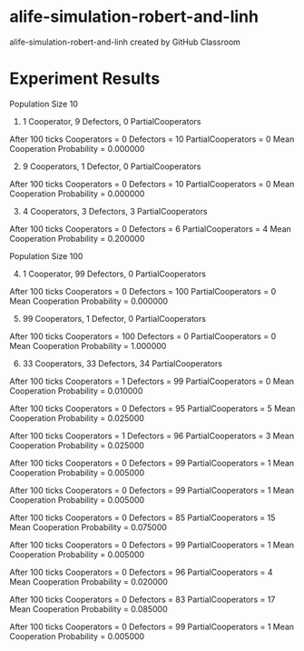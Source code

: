 # alife-simulation-robert-and-linh
alife-simulation-robert-and-linh created by GitHub Classroom


# Experiment Results

Population Size 10

1. 1 Cooperator, 9 Defectors, 0 PartialCooperators

After 100 ticks
Cooperators = 0
Defectors = 10
PartialCooperators = 0
Mean Cooperation Probability = 0.000000


2. 9 Cooperators, 1 Defector, 0 PartialCooperators

After 100 ticks
Cooperators = 0
Defectors = 10
PartialCooperators = 0
Mean Cooperation Probability = 0.000000


3. 4 Cooperators, 3 Defectors, 3 PartialCooperators

After 100 ticks
Cooperators = 0
Defectors = 6
PartialCooperators = 4
Mean Cooperation Probability = 0.200000


Population Size 100

4. 1 Cooperator, 99 Defectors, 0 PartialCooperators

After 100 ticks
Cooperators = 0
Defectors = 100
PartialCooperators = 0
Mean Cooperation Probability = 0.000000


5. 99 Cooperators, 1 Defector, 0 PartialCooperators

After 100 ticks
Cooperators = 100
Defectors = 0
PartialCooperators = 0
Mean Cooperation Probability = 1.000000


6. 33 Cooperators, 33 Defectors, 34 PartialCooperators

After 100 ticks
Cooperators = 1
Defectors = 99
PartialCooperators = 0
Mean Cooperation Probability = 0.010000

After 100 ticks
Cooperators = 0
Defectors = 95
PartialCooperators = 5
Mean Cooperation Probability = 0.025000

After 100 ticks
Cooperators = 1
Defectors = 96
PartialCooperators = 3
Mean Cooperation Probability = 0.025000

After 100 ticks
Cooperators = 0
Defectors = 99
PartialCooperators = 1
Mean Cooperation Probability = 0.005000

After 100 ticks
Cooperators = 0
Defectors = 99
PartialCooperators = 1
Mean Cooperation Probability = 0.005000

After 100 ticks
Cooperators = 0
Defectors = 85
PartialCooperators = 15
Mean Cooperation Probability = 0.075000

After 100 ticks
Cooperators = 0
Defectors = 99
PartialCooperators = 1
Mean Cooperation Probability = 0.005000

After 100 ticks
Cooperators = 0
Defectors = 96
PartialCooperators = 4
Mean Cooperation Probability = 0.020000

After 100 ticks
Cooperators = 0
Defectors = 83
PartialCooperators = 17
Mean Cooperation Probability = 0.085000

After 100 ticks
Cooperators = 0
Defectors = 99
PartialCooperators = 1
Mean Cooperation Probability = 0.005000
